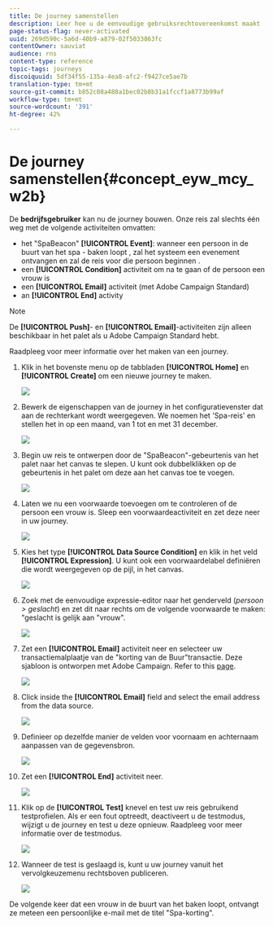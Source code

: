 ```yaml
---
title: De journey samenstellen
description: Leer hoe u de eenvoudige gebruiksrechtovereenkomst maakt
page-status-flag: never-activated
uuid: 269d590c-5a6d-40b9-a879-02f5033863fc
contentOwner: sauviat
audience: rns
content-type: reference
topic-tags: journeys
discoiquuid: 5df34f55-135a-4ea8-afc2-f9427ce5ae7b
translation-type: tm+mt
source-git-commit: b852c08a488a1bec02b8b31a1fccf1a8773b99af
workflow-type: tm+mt
source-wordcount: '391'
ht-degree: 42%

---
```



# De journey samenstellen{#concept_eyw_mcy_w2b}

De **bedrijfsgebruiker** kan nu de journey bouwen. Onze reis zal slechts één weg met de volgende activiteiten omvatten:

* het &quot;SpaBeacon&quot; **[!UICONTROL Event]**: wanneer een persoon in de buurt van het spa - baken loopt , zal het systeem een evenement ontvangen en zal de reis voor die persoon beginnen .
* een **[!UICONTROL Condition]** activiteit om na te gaan of de persoon een vrouw is
* een **[!UICONTROL Email]** activiteit (met Adobe Campaign Standard)
* an **[!UICONTROL End]** activity

>[!NOTE]
>
>De **[!UICONTROL Push]**- en **[!UICONTROL Email]**-activiteiten zijn alleen beschikbaar in het palet als u Adobe Campaign Standard hebt.

Raadpleeg [](../building-journeys/journey.md) voor meer informatie over het maken van een journey.

1. Klik in het bovenste menu op de tabbladen **[!UICONTROL Home]** en **[!UICONTROL Create]** om een nieuwe journey te maken.

   ![](../assets/journey31.png)

1. Bewerk de eigenschappen van de journey in het configuratievenster dat aan de rechterkant wordt weergegeven. We noemen het &#39;Spa-reis&#39; en stellen het in op een maand, van 1 tot en met 31 december.

   ![](../assets/journeyuc1_8.png)

1. Begin uw reis te ontwerpen door de &quot;SpaBeacon&quot;-gebeurtenis van het palet naar het canvas te slepen. U kunt ook dubbelklikken op de gebeurtenis in het palet om deze aan het canvas toe te voegen.

   ![](../assets/journeyuc1_9.png)

1. Laten we nu een voorwaarde toevoegen om te controleren of de persoon een vrouw is. Sleep een voorwaardeactiviteit en zet deze neer in uw journey.

   ![](../assets/journeyuc1_10.png)

1. Kies het type **[!UICONTROL Data Source Condition]** en klik in het veld **[!UICONTROL Expression]**. U kunt ook een voorwaardelabel definiëren die wordt weergegeven op de pijl, in het canvas.

   ![](../assets/journeyuc1_11.png)

1. Zoek met de eenvoudige expressie-editor naar het genderveld (_persoon > geslacht_) en zet dit naar rechts om de volgende voorwaarde te maken: &quot;geslacht is gelijk aan &quot;vrouw&quot;.

   ![](../assets/journeyuc1_12.png)

1. Zet een **[!UICONTROL Email]** activiteit neer en selecteer uw transactiemalplaatje van de &quot;korting van de Buur&quot;transactie. Deze sjabloon is ontworpen met Adobe Campaign. Refer to this [page](https://docs.adobe.com/content/help/nl-NL/campaign-standard/using/communication-channels/transactional-messaging/about-transactional-messaging.html).

   ![](../assets/journeyuc1_13.png)

1. Click inside the **[!UICONTROL Email]** field and select the email address from the data source.

   ![](../assets/journeyuc1_14.png)

1. Definieer op dezelfde manier de velden voor voornaam en achternaam aanpassen van de gegevensbron.

   ![](../assets/journeyuc1_15.png)

1. Zet een **[!UICONTROL End]** activiteit neer.

   ![](../assets/journeyuc1_17.png)

1. Klik op de **[!UICONTROL Test]** knevel en test uw reis gebruikend testprofielen. Als er een fout optreedt, deactiveert u de testmodus, wijzigt u de journey en test u deze opnieuw. Raadpleeg [](../building-journeys/testing-the-journey.md) voor meer informatie over de testmodus.

   ![](../assets/journeyuc1_18bis.png)

1. Wanneer de test is geslaagd is, kunt u uw journey vanuit het vervolgkeuzemenu rechtsboven publiceren.

   ![](../assets/journeyuc1_18.png)

De volgende keer dat een vrouw in de buurt van het baken loopt, ontvangt ze meteen een persoonlijke e-mail met de titel &quot;Spa-korting&quot;.
